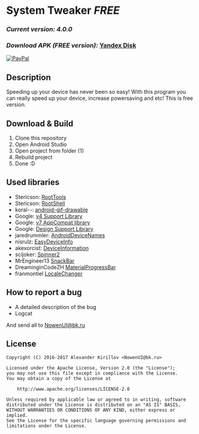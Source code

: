 # System Tweaker <b><i>FREE</i></b>

### <i><b>Current version: 4.0.0</b></i>

### <i>Download APK (FREE version):</i> [Yandex Disk](https://yadi.sk/d/ow5j-XqW3LBHFJ)

[![PayPal](https://www.paypalobjects.com/webstatic/mktg/Logo/pp-logo-200px.png)](https://www.paypal.me/nowenui)


## Description
Speeding up your device has never been so easy! With this program you can really speed up your device, increase powersaving and etc!
This is free version.

## Download & Build

1. Clone this repository
2. Open Android Studio
3. Open project from folder (1)
4. Rebuild project
5. Done :D

## Used libraries

* Stericson: [RootTools](https://github.com/Stericson/RootTools)
* Stericson: [RootShell](https://github.com/Stericson/RootShell)
* koral--: [android-gif-drawable](https://github.com/koral--/android-gif-drawable)
* Google: [v4 Support Library](https://developer.android.com/topic/libraries/support-library/features.html#v4)
* Google: [v7 AppCompat library](https://developer.android.com/topic/libraries/support-library/features.html#v7)
* Google: [Design Support Library](https://developer.android.com/topic/libraries/support-library/features.html#design)
* jaredrummler: [AndroidDeviceNames](https://github.com/jaredrummler/AndroidDeviceNames)
* nisrulz: [EasyDeviceInfo](https://github.com/nisrulz/easydeviceinfo)
* akexorcist: [DeviceInformation](https://github.com/akexorcist/DeviceInformation)
* scijoker: [Spinner2](https://github.com/scijoker/spinner2)
* MrEngineer13 [SnackBar](https://github.com/MrEngineer13/SnackBar)
* DreaminginCodeZH [MaterialProgressBar](https://github.com/DreaminginCodeZH/MaterialProgressBar)
* franmontiel [LocaleChanger](https://github.com/franmontiel/LocaleChanger)

## How to report a bug
* A detailed description of the bug
* Logcat

And send all to NowenUI@bk.ru


## License

    Copyright (C) 2016-2017 Alexander Kirillov <NowenUI@bk.ru>
    
    Licensed under the Apache License, Version 2.0 (the "License");
	you may not use this file except in compliance with the License.
	You may obtain a copy of the License at

		http://www.apache.org/licenses/LICENSE-2.0

	Unless required by applicable law or agreed to in writing, software
	distributed under the License is distributed on an "AS IS" BASIS,
	WITHOUT WARRANTIES OR CONDITIONS OF ANY KIND, either express or implied.
	See the License for the specific language governing permissions and
	limitations under the License.
